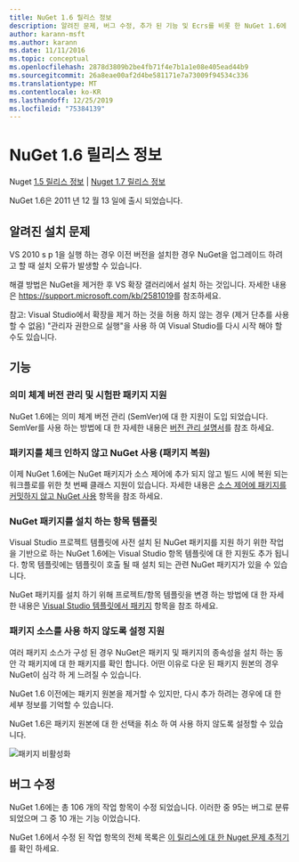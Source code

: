 ```yaml
---
title: NuGet 1.6 릴리스 정보
description: 알려진 문제, 버그 수정, 추가 된 기능 및 Ecrs를 비롯 한 NuGet 1.6에 대 한 릴리스 정보입니다.
author: karann-msft
ms.author: karann
ms.date: 11/11/2016
ms.topic: conceptual
ms.openlocfilehash: 2878d3809b2be4fb71f4e7b1a1e08e405ead44b9
ms.sourcegitcommit: 26a8eae00af2d4be581171e7a73009f94534c336
ms.translationtype: MT
ms.contentlocale: ko-KR
ms.lasthandoff: 12/25/2019
ms.locfileid: "75384139"
---
```

 # <a name="nuget-16-release-notes"></a>NuGet 1.6 릴리스 정보

Nuget [1.5 릴리스 정보](../release-notes/nuget-1.5.md) | [Nuget 1.7 릴리스 정보](../release-notes/nuget-1.7.md)

NuGet 1.6은 2011 년 12 월 13 일에 출시 되었습니다.

## <a name="known-installation-issue"></a>알려진 설치 문제
VS 2010 s p 1을 실행 하는 경우 이전 버전을 설치한 경우 NuGet을 업그레이드 하려고 할 때 설치 오류가 발생할 수 있습니다.

해결 방법은 NuGet을 제거한 후 VS 확장 갤러리에서 설치 하는 것입니다.  자세한 내용은 <https://support.microsoft.com/kb/2581019>를 참조하세요.

참고: Visual Studio에서 확장을 제거 하는 것을 허용 하지 않는 경우 (제거 단추를 사용할 수 없음) "관리자 권한으로 실행"을 사용 하 여 Visual Studio를 다시 시작 해야 할 수도 있습니다.

## <a name="features"></a>기능

### <a name="support-for-semantic-versioning-and-prerelease-packages"></a>의미 체계 버전 관리 및 시험판 패키지 지원
NuGet 1.6에는 의미 체계 버전 관리 (SemVer)에 대 한 지원이 도입 되었습니다. SemVer를 사용 하는 방법에 대 한 자세한 내용은 [버전 관리 설명서](../create-packages/prerelease-packages.md)를 참조 하세요.

### <a name="using-nuget-without-checking-in-packages-package-restore"></a>패키지를 체크 인하지 않고 NuGet 사용 (패키지 복원)
이제 NuGet 1.6에는 NuGet 패키지가 소스 제어에 추가 되지 않고 빌드 시에 복원 되는 워크플로를 위한 첫 번째 클래스 지원이 있습니다. 자세한 내용은 [소스 제어에 패키지를 커밋하지 않고 NuGet 사용](../consume-packages/packages-and-source-control.md) 항목을 참조 하세요.

### <a name="item-templates-that-install-nuget-packages"></a>NuGet 패키지를 설치 하는 항목 템플릿
Visual Studio 프로젝트 템플릿에 사전 설치 된 NuGet 패키지를 지원 하기 위한 작업을 기반으로 하는 NuGet 1.6에는 Visual Studio 항목 템플릿에 대 한 지원도 추가 됩니다. 항목 템플릿에는 템플릿이 호출 될 때 설치 되는 관련 NuGet 패키지가 있을 수 있습니다.

NuGet 패키지를 설치 하기 위해 프로젝트/항목 템플릿을 변경 하는 방법에 대 한 자세한 내용은 [Visual Studio 템플릿에서 패키지](../visual-studio-extensibility/visual-studio-templates.md) 항목을 참조 하세요.

### <a name="support-for-disabling-package-sources"></a>패키지 소스를 사용 하지 않도록 설정 지원
여러 패키지 소스가 구성 된 경우 NuGet은 패키지 및 패키지의 종속성을 설치 하는 동안 각 패키지에 대 한 패키지를 확인 합니다. 어떤 이유로 다운 된 패키지 원본의 경우 NuGet이 심각 하 게 느려질 수 있습니다.

NuGet 1.6 이전에는 패키지 원본을 제거할 수 있지만, 다시 추가 하려는 경우에 대 한 세부 정보를 기억할 수 있습니다.

NuGet 1.6은 패키지 원본에 대 한 선택을 취소 하 여 사용 하지 않도록 설정할 수 있습니다.

![패키지 비활성화](./media/package-source-with-disabled-source.png)

## <a name="bug-fixes"></a>버그 수정
NuGet 1.6에는 총 106 개의 작업 항목이 수정 되었습니다. 이러한 중 95는 버그로 분류 되었으며 그 중 10 개는 기능 이었습니다.

NuGet 1.6에서 수정 된 작업 항목의 전체 목록은 [이 릴리스에 대 한 Nuget 문제 추적기](http://nuget.codeplex.com/workitem/list/advanced?keyword=&status=Closed&type=All&priority=All&release=NuGet%201.6&assignedTo=All&component=All&sortField=Votes&sortDirection=Descending&page=0)를 확인 하세요.
